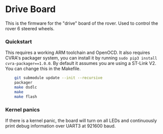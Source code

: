 # Drive Board

This is the firmware for the "drive" board of the rover.
Used to control the rover 6 steered wheels.

### Quickstart
This requires a working ARM toolchain and OpenOCD.
It also requires CVRA's packager system, you can install it by running `sudo pip3 install cvra-packager==1.0.0`.
By default it assumes you are using a ST-Link V2. You can change this in the Makefile.

```bash
    git submodule update --init --recursive
    packager
    make dsdlc
    make
    make flash
```

### Kernel panics
If there is a kernel panic, the board will turn on all LEDs and continuously print debug information over UART3 at 921600 baud.
